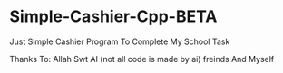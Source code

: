 # Simple-Cashier-Cpp-BETA
Just Simple Cashier Program To Complete My School Task


Thanks To:
Allah Swt
AI (not all code is made by ai)
freinds
And Myself
